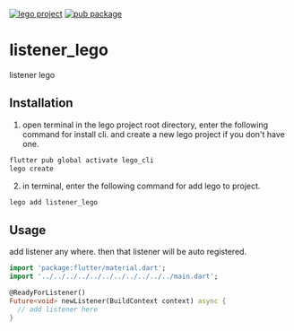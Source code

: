 [![lego project](https://img.shields.io/badge/powered%20by-lego-blue?logo=github)](https://github.com/melodysdreamj/lego)
[![pub package](https://img.shields.io/pub/v/listener_lego.svg)](https://pub.dartlang.org/packages/listener_lego)

# listener_lego
listener lego

##  Installation
1. open terminal in the lego project root directory, enter the following command for install cli.
   and create a new lego project if you don't have one.
```bash
flutter pub global activate lego_cli
lego create
```
2. in terminal, enter the following command for add lego to project.
```bash
lego add listener_lego
```

## Usage
add listener any where. then that listener will be auto registered.
```dart
import 'package:flutter/material.dart';
import '../../../../../../../../../../../main.dart';

@ReadyForListener()
Future<void> newListener(BuildContext context) async {
  // add listener here
}
```
